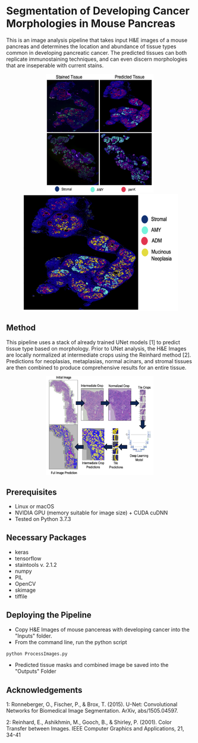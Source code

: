 # Segmentation of Developing Cancer Morphologies in Mouse Pancreas
This is an image analysis pipeline that takes input H&E images of a mouse pancreas and determines the location and abundance of tissue types common in developing pancreatic cancer. The predicted tissues can both replicate immunostaining techniques, and can even discern morphologies that are inseperable with current stains.

<p align='center'>
  <img src='assets/StainComparison.png' width='290'/>
  <img src='assets/FullMorphologyPrediction.png' width='420'/>
</p>

## Method
This pipeline uses a stack of already trained UNet models [1] to predict tissue type based on morphology. Prior to UNet analysis, the H&E Images are locally normalized at intermediate crops using the Reinhard method [2]. Predictions for neoplasias, metaplasias, normal acinars, and stromal tissues are then combined to produce comprehensive results for an entire tissue.

<p align='center'>
  <img src='assets/MethodologyWorkFlow.png' width='290'/>
</p>

## Prerequisites
- Linux or macOS
- NVIDIA GPU (memory suitable for image size) + CUDA cuDNN
- Tested on Python 3.7.3

## Necessary Packages
- keras
- tensorflow
- staintools v. 2.1.2
- numpy
- PIL
- OpenCV
- skimage
- tiffile

## Deploying the Pipeline
- Copy H&E Images of mouse pancereas with developing cancer into the "Inputs" folder.
- From the command line, run the python script
```bash
python ProcessImages.py
```
- Predicted tissue masks and combined image be saved into the "Outputs" Folder

## Acknowledgements
1: Ronneberger, O., Fischer, P., & Brox, T. (2015). U-Net: Convolutional Networks for Biomedical Image Segmentation. ArXiv, abs/1505.04597. 

2: Reinhard, E., Ashikhmin, M., Gooch, B., & Shirley, P. (2001). Color Transfer between Images. IEEE Computer Graphics and Applications, 21, 34-41






